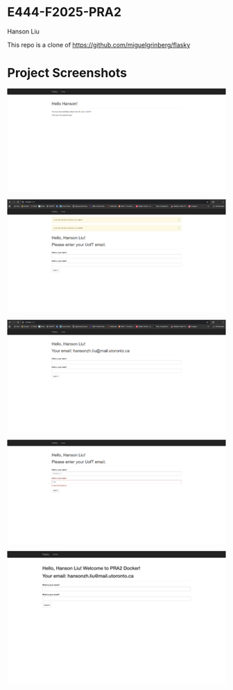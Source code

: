 # E444-F2025-PRA2

Hanson Liu

This repo is a clone of
https://github.com/miguelgrinberg/flasky

# Project Screenshots

![](screenshots/ECE444_PRA2_1.png)

![](screenshots/ECE444_PRA2_2.png)

![](screenshots/ECE444_PRA2_3.png)

![](screenshots/ECE444_PRA2_4.png)

![Docker](screenshots/ECE444_PRA2_5.png)
